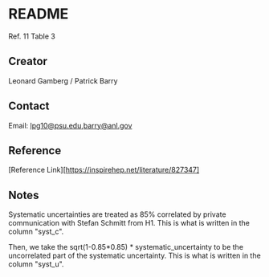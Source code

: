 # README

Ref. 11 Table 3

## Creator
Leonard Gamberg / Patrick Barry

## Contact
Email: [lpg10@psu.edu](mailto:lpg10@psu.edu),[barry@anl.gov](mailto:barry@anl.gov)

## Reference
[Reference Link][https://inspirehep.net/literature/827347]

## Notes
Systematic uncertainties are treated as 85% correlated by private communication with Stefan Schmitt from H1. This is what is written in the column "syst_c".

Then, we take the sqrt(1-0.85*0.85) * systematic_uncertainty to be the uncorrelated part of the systematic uncertainty. This is what is written in the column "syst_u".
